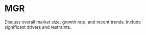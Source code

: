 # MGR
Discuss overall market size, growth rate, and recent trends. Include significant drivers and restraints.
